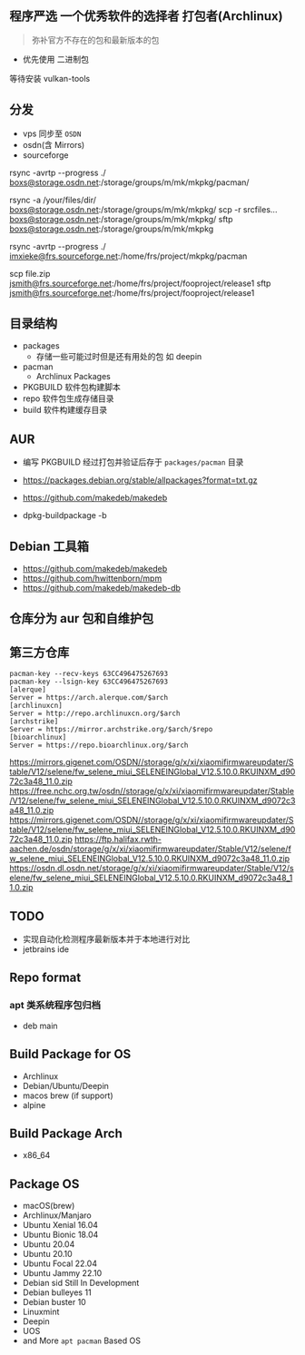 ## 程序严选 一个优秀软件的选择者 打包者(Archlinux)

> 弥补官方不存在的包和最新版本的包

- 优先使用 二进制包

等待安装
vulkan-tools

## 分发
- vps 同步至 `OSDN`
- osdn(含 Mirrors)
- sourceforge

rsync -avrtp --progress ./ boxs@storage.osdn.net:/storage/groups/m/mk/mkpkg/pacman/

rsync -a /your/files/dir/ boxs@storage.osdn.net:/storage/groups/m/mk/mkpkg/
scp -r srcfiles... boxs@storage.osdn.net:/storage/groups/m/mk/mkpkg/
sftp boxs@storage.osdn.net:/storage/groups/m/mk/mkpkg

rsync -avrtp --progress ./ imxieke@frs.sourceforge.net:/home/frs/project/mkpkg/pacman

scp file.zip jsmith@frs.sourceforge.net:/home/frs/project/fooproject/release1
sftp jsmith@frs.sourceforge.net:/home/frs/project/fooproject/release1

## 目录结构
- packages
	- 存储一些可能过时但是还有用处的包 如 deepin
- pacman
  - Archlinux Packages
- PKGBUILD 软件包构建脚本
- repo 软件包生成存储目录
- build 软件构建缓存目录

## AUR
- 编写 PKGBUILD 经过打包并验证后存于 `packages/pacman` 目录

- https://packages.debian.org/stable/allpackages?format=txt.gz
- https://github.com/makedeb/makedeb
- dpkg-buildpackage -b

## Debian 工具箱
- https://github.com/makedeb/makedeb
- https://github.com/hwittenborn/mpm
- https://github.com/makedeb/makedeb-db

## 仓库分为 aur 包和自维护包

## 第三方仓库
```
pacman-key --recv-keys 63CC496475267693
pacman-key --lsign-key 63CC496475267693
[alerque]
Server = https://arch.alerque.com/$arch
[archlinuxcn]
Server = http://repo.archlinuxcn.org/$arch
[archstrike]
Server = https://mirror.archstrike.org/$arch/$repo
[bioarchlinux]
Server = https://repo.bioarchlinux.org/$arch
```

https://mirrors.gigenet.com/OSDN//storage/g/x/xi/xiaomifirmwareupdater/Stable/V12/selene/fw_selene_miui_SELENEINGlobal_V12.5.10.0.RKUINXM_d9072c3a48_11.0.zip
https://free.nchc.org.tw/osdn//storage/g/x/xi/xiaomifirmwareupdater/Stable/V12/selene/fw_selene_miui_SELENEINGlobal_V12.5.10.0.RKUINXM_d9072c3a48_11.0.zip
https://mirrors.gigenet.com/OSDN//storage/g/x/xi/xiaomifirmwareupdater/Stable/V12/selene/fw_selene_miui_SELENEINGlobal_V12.5.10.0.RKUINXM_d9072c3a48_11.0.zip
https://ftp.halifax.rwth-aachen.de/osdn/storage/g/x/xi/xiaomifirmwareupdater/Stable/V12/selene/fw_selene_miui_SELENEINGlobal_V12.5.10.0.RKUINXM_d9072c3a48_11.0.zip
https://osdn.dl.osdn.net/storage/g/x/xi/xiaomifirmwareupdater/Stable/V12/selene/fw_selene_miui_SELENEINGlobal_V12.5.10.0.RKUINXM_d9072c3a48_11.0.zip


## TODO
- 实现自动化检测程序最新版本并于本地进行对比
- jetbrains ide

## Repo format

### apt 类系统程序包归档
- deb main

## Build Package for OS
- Archlinux
- Debian/Ubuntu/Deepin
- macos brew (if support)
- alpine

## Build Package Arch
- x86_64

## Package OS
- macOS(brew)
- Archlinux/Manjaro
- Ubuntu Xenial 16.04
- Ubuntu Bionic 18.04
- Ubuntu 20.04
- Ubuntu 20.10
- Ubuntu Focal 22.04
- Ubuntu Jammy 22.10
- Debian sid Still In Development
- Debian bulleyes 11
- Debian buster 10
- Linuxmint
- Deepin
- UOS
- and More `apt pacman` Based OS
